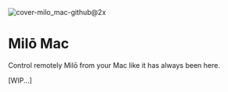 <picture>
<img style="pointer-events:none"  alt="cover-milo_mac-github@2x" src="https://github.com/user-attachments/assets/b5907f49-818a-477f-8ba9-c96e4430c571" />
</picture>



# Milō Mac

Control remotely Milō from your Mac like it has always been here.

[WIP...]

